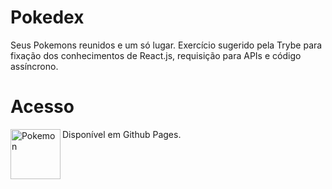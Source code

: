 # Pokedex
Seus Pokemons reunidos e um só lugar. Exercício sugerido pela Trybe para fixação dos conhecimentos de React.js, requisição para APIs e código assíncrono.

# Acesso

Disponível em Github Pages.
<img src="https://media.giphy.com/media/eJ3mWeALMqorzzI7Ze/giphy.gif" alt="Pokemon" width="80px" align="left" />
